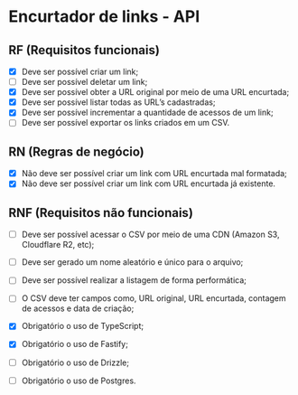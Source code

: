 
# Encurtador de links - API

## RF (Requisitos funcionais)

  - [x]  Deve ser possível criar um link;
  - [ ]  Deve ser possível deletar um link;
  - [x]  Deve ser possível obter a URL original por meio de uma URL encurtada;
  - [x]  Deve ser possível listar todas as URL’s cadastradas;
  - [x]  Deve ser possível incrementar a quantidade de acessos de um link;
  - [ ]  Deve ser possível exportar os links criados em um CSV.

## RN (Regras de negócio)

  - [x]  Não deve ser possível criar um link com URL encurtada mal formatada;
  - [x]  Não deve ser possível criar um link com URL encurtada já existente.

## RNF (Requisitos não funcionais)

  - [ ]  Deve ser possível acessar o CSV por meio de uma CDN (Amazon S3, Cloudflare R2, etc);
  - [ ]  Deve ser gerado um nome aleatório e único para o arquivo;
  - [ ]  Deve ser possível realizar a listagem de forma performática;
  - [ ]  O CSV deve ter campos como, URL original, URL encurtada, contagem de acessos e data de criação;
  - [x] Obrigatório o uso de TypeScript;
  - [x] Obrigatório o uso de Fastify;
  - [ ] Obrigatório o uso de Drizzle;
  - [ ] Obrigatório o uso de Postgres.
    